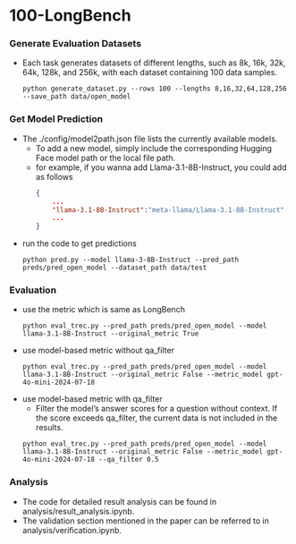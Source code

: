 # 100-LongBench

### Generate Evaluation Datasets
- Each task generates datasets of different lengths, such as 8k, 16k, 32k, 64k, 128k, and 256k, with each dataset containing 100 data samples.
    ```shell
    python generate_dataset.py --rows 100 --lengths 8,16,32,64,128,256 --save_path data/open_model
    ```
### Get Model Prediction
- The ./config/model2path.json file lists the currently available models. 
    - To add a new model, simply include the corresponding Hugging Face model path or the local file path.
    - for example, if you wanna add Llama-3.1-8B-Instruct, you could add as follows
        ```json
        {   
            ...
            "llama-3.1-8B-Instruct":"meta-llama/Llama-3.1-8B-Instruct"
            ...
        }
        ```
- run the code to get predictions
    ```shell
    python pred.py --model llama-3-8B-Instruct --pred_path preds/pred_open_model --dataset_path data/test
    ```

### Evaluation
- use the metric which is same as LongBench
    ```shell
    python eval_trec.py --pred_path preds/pred_open_model --model llama-3.1-8B-Instruct --original_metric True
    ```
- use model-based metric without qa_filter
    ```shell
    python eval_trec.py --pred_path preds/pred_open_model --model llama-3.1-8B-Instruct --original_metric False --metric_model gpt-4o-mini-2024-07-18
    ```
- use model-based metric with qa_filter
    - Filter the model’s answer scores for a question without context. If the score exceeds qa_filter, the current data is not included in the results.
    ```shell
    python eval_trec.py --pred_path preds/pred_open_model --model llama-3.1-8B-Instruct --original_metric False --metric_model gpt-4o-mini-2024-07-18 --qa_filter 0.5
    ```
### Analysis
- The code for detailed result analysis can be found in analysis/result_analysis.ipynb.
- The validation section mentioned in the paper can be referred to in analysis/verification.ipynb.
